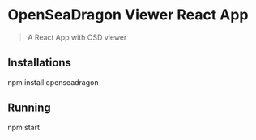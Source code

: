 # OpenSeaDragon Viewer React App

> A React App with OSD viewer

## Installations

npm install openseadragon

## Running

npm start
